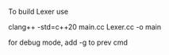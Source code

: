 To build Lexer use

clang++ -std=c++20 main.cc Lexer.cc -o main

for debug mode, add -g to prev cmd
